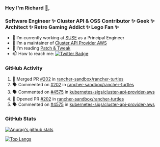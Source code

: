 ### Hey I'm Richard 👋, 

<h3 align="left">Software Engineer ✨ Cluster API & OSS Contributor ✨ Geek ✨ Architect ✨ Retro Gaming Addict ✨ Lego Fan ✨</h3>

- 🔭 I’m currently working at [SUSE](https://www.suse.com/) as a Principal Engineer
- 👯 I’m a maintainer of [Cluster API Provider AWS](https://github.com/kubernetes-sigs/cluster-api-provider-aws)
- 💬 I'm reading [Patch & Tweak](https://bjooks.com/products/patch-tweak-exploring-modular-synthesis)
- 📫 How to reach me: [![Twitter Badge](https://img.shields.io/badge/-@fruit_case-00acee?style=flat&logo=Twitter&logoColor=white)](https://twitter.com/intent/follow?screen_name=fruit_case "Follow on Twitter")

### GitHub Activity 

<!--START_SECTION:activity-->
1. 🎉 Merged PR [#202](https://github.com/rancher-sandbox/rancher-turtles/pull/202) in [rancher-sandbox/rancher-turtles](https://github.com/rancher-sandbox/rancher-turtles)
2. 🗣 Commented on [#202](https://github.com/rancher-sandbox/rancher-turtles/pull/202#issuecomment-1759402752) in [rancher-sandbox/rancher-turtles](https://github.com/rancher-sandbox/rancher-turtles)
3. 🗣 Commented on [#4575](https://github.com/kubernetes-sigs/cluster-api-provider-aws/pull/4575#issuecomment-1759394284) in [kubernetes-sigs/cluster-api-provider-aws](https://github.com/kubernetes-sigs/cluster-api-provider-aws)
4. 💪 Opened PR [#202](https://github.com/rancher-sandbox/rancher-turtles/pull/202) in [rancher-sandbox/rancher-turtles](https://github.com/rancher-sandbox/rancher-turtles)
5. 🗣 Commented on [#4575](https://github.com/kubernetes-sigs/cluster-api-provider-aws/pull/4575#issuecomment-1759280884) in [kubernetes-sigs/cluster-api-provider-aws](https://github.com/kubernetes-sigs/cluster-api-provider-aws)
<!--END_SECTION:activity-->

### GitHub Stats

[![Anurag's github stats](https://github-readme-stats.vercel.app/api?username=richardcase&count_private=true&show_icons=true)](https://github.com/anuraghazra/github-readme-stats)

[![Top Langs](https://github-readme-stats.vercel.app/api/top-langs/?username=richardcase&hide=html&layout=compact)](https://github.com/anuraghazra/github-readme-stats)
